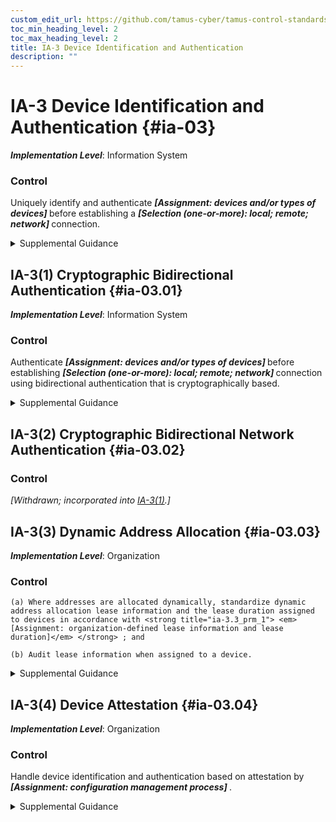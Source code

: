 ```yaml
---
custom_edit_url: https://github.com/tamus-cyber/tamus-control-standards/tree/main/content/tamus.edu/TAMUS_profile.yaml
toc_min_heading_level: 2
toc_max_heading_level: 2
title: IA-3 Device Identification and Authentication
description: ""
---
```


# IA-3 Device Identification and Authentication {#ia-03}

_**Implementation Level**_: Information System

### Control

Uniquely identify and authenticate <strong title="ia-03_odp.01"> <em>[Assignment: devices and/or types of devices]</em> </strong> before establishing a <strong title="ia-03_odp.02"> <em>[Selection (one-or-more): local; remote; network]</em> </strong> connection.


<details><summary>Supplemental Guidance</summary>Devices that require unique device-to-device identification and authentication are defined by type, device, or a combination of type and device. Organization-defined device types include devices that are not owned by the organization. Systems use shared known information (e.g., Media Access Control \[MAC\], Transmission Control Protocol/Internet Protocol \[TCP/IP\] addresses) for device identification or organizational authentication solutions (e.g., Institute of Electrical and Electronics Engineers (IEEE) 802.1x and Extensible Authentication Protocol \[EAP\], RADIUS server with EAP-Transport Layer Security \[TLS\] authentication, Kerberos) to identify and authenticate devices on local and wide area networks. Organizations determine the required strength of authentication mechanisms based on the security categories of systems and mission or business requirements. Because of the challenges of implementing device authentication on a large scale, organizations can restrict the application of the control to a limited number/type of devices based on mission or business needs.</details>


## IA-3(1) Cryptographic Bidirectional Authentication {#ia-03.01}

_**Implementation Level**_: Information System

### Control

Authenticate <strong title="ia-03.01_odp.01"> <em>[Assignment: devices and/or types of devices]</em> </strong> before establishing <strong title="ia-03.01_odp.02"> <em>[Selection (one-or-more): local; remote; network]</em> </strong> connection using bidirectional authentication that is cryptographically based.


<details><summary>Supplemental Guidance</summary>A local connection is a connection with a device that communicates without the use of a network. A network connection is a connection with a device that communicates through a network. A remote connection is a connection with a device that communicates through an external network. Bidirectional authentication provides stronger protection to validate the identity of other devices for connections that are of greater risk.</details>


## IA-3(2) Cryptographic Bidirectional Network Authentication {#ia-03.02}

### Control

<em>[Withdrawn; incorporated into [IA-3(1)](/catalog/ia/ia-03#ia-03.01).]</em>



## IA-3(3) Dynamic Address Allocation {#ia-03.03}

_**Implementation Level**_: Organization

### Control



    (a) Where addresses are allocated dynamically, standardize dynamic address allocation lease information and the lease duration assigned to devices in accordance with <strong title="ia-3.3_prm_1"> <em>[Assignment: organization-defined lease information and lease duration]</em> </strong> ; and

    (b) Audit lease information when assigned to a device.


<details><summary>Supplemental Guidance</summary>The Dynamic Host Configuration Protocol (DHCP) is an example of a means by which clients can dynamically receive network address assignments.</details>


## IA-3(4) Device Attestation {#ia-03.04}

_**Implementation Level**_: Organization

### Control

Handle device identification and authentication based on attestation by <strong title="ia-03.04_odp"> <em>[Assignment: configuration management process]</em> </strong>.


<details><summary>Supplemental Guidance</summary>Device attestation refers to the identification and authentication of a device based on its configuration and known operating state. Device attestation can be determined via a cryptographic hash of the device. If device attestation is the means of identification and authentication, then it is important that patches and updates to the device are handled via a configuration management process such that the patches and updates are done securely and do not disrupt identification and authentication to other devices.</details>
